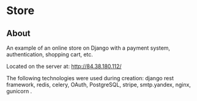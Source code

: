 <p align="center">
 <h1>Store</h1>
</p>



## About
An example of an online store on Django with a payment system, authentication, shopping cart, etc.

Located on the server at: http://84.38.180.112/

The following technologies were used during creation: django rest framework, redis, celery, OAuth, PostgreSQL, stripe, smtp.yandex, nginx, gunicorn .



